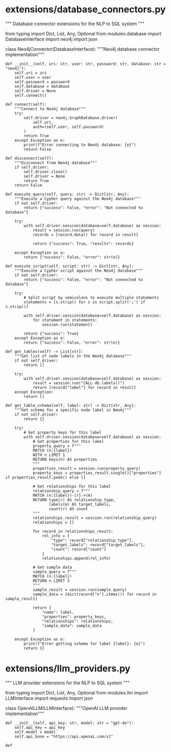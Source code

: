 # extensions/database_connectors.py
"""
Database connector extensions for the NLP to SQL system
"""

from typing import Dict, List, Any, Optional
from modules.database import DatabaseInterface
import neo4j
import json


class Neo4jConnector(DatabaseInterface):
    """Neo4j database connector implementation"""
    
    def __init__(self, uri: str, user: str, password: str, database: str = "neo4j"):
        self.uri = uri
        self.user = user
        self.password = password
        self.database = database
        self.driver = None
        self.connect()
    
    def connect(self):
        """Connect to Neo4j database"""
        try:
            self.driver = neo4j.GraphDatabase.driver(
                self.uri, 
                auth=(self.user, self.password)
            )
            return True
        except Exception as e:
            print(f"Error connecting to Neo4j database: {e}")
            return False
    
    def disconnect(self):
        """Disconnect from Neo4j database"""
        if self.driver:
            self.driver.close()
            self.driver = None
            return True
        return False
    
    def execute_query(self, query: str) -> Dict[str, Any]:
        """Execute a Cypher query against the Neo4j database"""
        if not self.driver:
            return {"success": False, "error": "Not connected to database"}
            
        try:
            with self.driver.session(database=self.database) as session:
                result = session.run(query)
                records = [record.data() for record in result]
                
                return {"success": True, "results": records}
                
        except Exception as e:
            return {"success": False, "error": str(e)}
    
    def execute_script(self, script: str) -> Dict[str, Any]:
        """Execute a Cypher script against the Neo4j database"""
        if not self.driver:
            return {"success": False, "error": "Not connected to database"}
            
        try:
            # Split script by semicolons to execute multiple statements
            statements = [s.strip() for s in script.split(';') if s.strip()]
            
            with self.driver.session(database=self.database) as session:
                for statement in statements:
                    session.run(statement)
                
            return {"success": True}
        except Exception as e:
            return {"success": False, "error": str(e)}
    
    def get_tables(self) -> List[str]:
        """Get list of node labels in the Neo4j database"""
        if not self.driver:
            return []
            
        try:
            with self.driver.session(database=self.database) as session:
                result = session.run("CALL db.labels()")
                return [record["label"] for record in result]
        except Exception:
            return []
    
    def get_table_schema(self, label: str) -> Dict[str, Any]:
        """Get schema for a specific node label in Neo4j"""
        if not self.driver:
            return {}
            
        try:
            # Get property keys for this label
            with self.driver.session(database=self.database) as session:
                # Get properties for this label
                property_query = f"""
                MATCH (n:{label})
                WITH n LIMIT 1
                RETURN keys(n) AS properties
                """
                properties_result = session.run(property_query)
                property_keys = properties_result.single()["properties"] if properties_result.peek() else []
                
                # Get relationships for this label
                relationship_query = f"""
                MATCH (n:{label})-[r]->(m)
                RETURN type(r) AS relationship_type, 
                       labels(m) AS target_labels,
                       count(r) AS count
                """
                relationships_result = session.run(relationship_query)
                relationships = []
                
                for record in relationships_result:
                    rel_info = {
                        "type": record["relationship_type"],
                        "target_labels": record["target_labels"],
                        "count": record["count"]
                    }
                    relationships.append(rel_info)
                
                # Get sample data
                sample_query = f"""
                MATCH (n:{label})
                RETURN n LIMIT 3
                """
                sample_result = session.run(sample_query)
                sample_data = [dict(record["n"].items()) for record in sample_result]
                
                return {
                    "name": label,
                    "properties": property_keys,
                    "relationships": relationships,
                    "sample_data": sample_data
                }
                
        except Exception as e:
            print(f"Error getting schema for label {label}: {e}")
            return {}


# extensions/llm_providers.py
"""
LLM provider extensions for the NLP to SQL system
"""

from typing import Dict, List, Any, Optional
from modules.llm import LLMInterface
import requests
import json


class OpenAILLM(LLMInterface):
    """OpenAI LLM provider implementation"""
    
    def __init__(self, api_key: str, model: str = "gpt-4o"):
        self.api_key = api_key
        self.model = model
        self.api_base = "https://api.openai.com/v1"
    
    def
